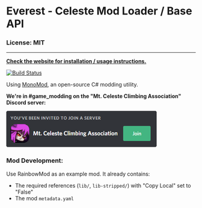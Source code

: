 # Everest - Celeste Mod Loader / Base API

### License: MIT

----

[**Check the website for installation / usage instructions.**](https://everestapi.github.io/)

[![Build Status](https://travis-ci.org/EverestAPI/Everest.svg?branch=master)](https://travis-ci.org/EverestAPI/Everest)

Using [MonoMod](https://github.com/0x0ade/MonoMod), an open-source C# modding utility.

**We're in #game_modding on the "Mt. Celeste Climbing Association" Discord server:**

[![Discord invite](github/invite.png)](https://discord.gg/6qjaePQ)

### Mod Development:
Use RainbowMod as an example mod. It already contains:
- The required references (`lib/`, `lib-stripped/`) with "Copy Local" set to "False"
- The mod `metadata.yaml`
